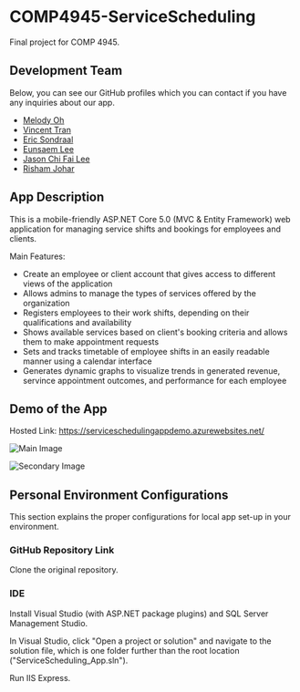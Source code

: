 # COMP4945-ServiceScheduling
Final project for COMP 4945. 

## Development Team
Below, you can see our GitHub profiles which you can contact if you have any inquiries about our app.

* [Melody Oh](https://github.com/melocoh)
* [Vincent Tran](https://github.com/vtran95)
* [Eric Sondraal](https://github.com/ericsondraal)
* [Eunsaem Lee](https://github.com/eunsaemy)
* [Jason Chi Fai Lee](https://github.com/jasoncfleeBCIT)
* [Risham Johar](https://github.com/RishamJo)

## App Description
This is a mobile-friendly ASP.NET Core 5.0 (MVC & Entity Framework) web application for managing service shifts and bookings for employees and clients.

Main Features:
* Create an employee or client account that gives access to different views of the application
* Allows admins to manage the types of services offered by the organization
* Registers employees to their work shifts, depending on their qualifications and availability
* Shows available services based on client's booking criteria and allows them to make appointment requests
* Sets and tracks timetable of employee shifts in an easily readable manner using a calendar interface
* Generates dynamic graphs to visualize trends in generated revenue, servince appointment outcomes, and performance for each employee

## Demo of the App 

Hosted Link: https://serviceschedulingappdemo.azurewebsites.net/

![Main Image](https://github.com/melocoh/COMP4945-ServiceScheduling/demo/demo1.gif)

![Secondary Image](https://github.com/melocoh/COMP4945-ServiceScheduling/demo/demo2.gif)

## Personal Environment Configurations
This section explains the proper configurations for local app set-up in your environment.

### GitHub Repository Link
Clone the original repository.

### IDE
Install Visual Studio (with ASP.NET package plugins) and SQL Server Management Studio. 

In Visual Studio, click "Open a project or solution" and navigate to the solution file, which is one folder further than the root location ("ServiceScheduling_App.sln").

Run IIS Express.
